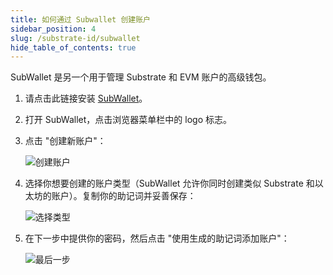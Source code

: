 ```yaml
---
title: 如何通过 Subwallet 创建账户
sidebar_position: 4
slug: /substrate-id/subwallet
hide_table_of_contents: true
---
```


SubWallet 是另一个用于管理 Substrate 和 EVM 账户的高级钱包。

1. 请点击此链接安装 [SubWallet](https://subwallet.app/download.html)。

2. 打开 SubWallet，点击浏览器菜单栏中的 logo 标志。

3. 点击 "创建新账户"：

    ![创建账户](/img/02/subwallet-add-account.png)

4. 选择你想要创建的账户类型（SubWallet 允许你同时创建类似 Substrate 和以太坊的账户）。复制你的助记词并妥善保存：

    ![选择类型](/img/02/subwallet-choose-type.png)

5. 在下一步中提供你的密码，然后点击 "使用生成的助记词添加账户"：

    ![最后一步](/img/02/subwallet-final-step.png)
